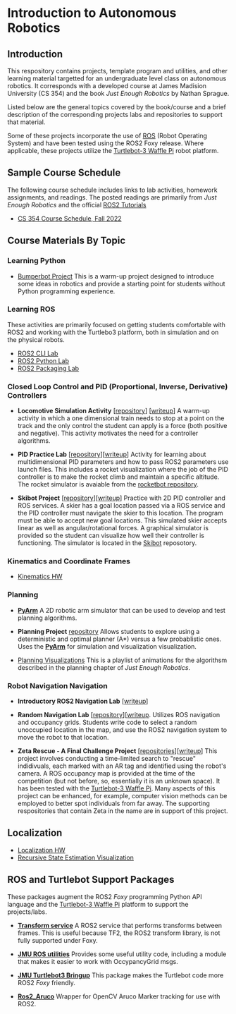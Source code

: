 # Introduction to Autonomous Robotics

## Introduction
This respository contains projects, template program and utilities, and other learning material
targetted for an undergraduate level
class on autonomous robotics.  It corresponds with a developed course
at James Madision University (CS 354) and the book *Just Enough Robotics* by Nathan Sprague.

Listed below are the general topics covered by the book/course and a brief description 
of the corresponding projects labs and repositories to support that material.  

Some of these projects incorporate the use of [ROS](ros.org) (Robot Operating System) and have
been tested using the ROS2 Foxy release.  Where applicable, these projects utilize the
[Turtlebot-3 Waffle Pi](https://www.robotis.us/turtlebot-3/) robot platform.

## Sample Course Schedule

The following course schedule includes links to lab activities, homework assignments, 
and readings.  The posted readings are primarily from *Just Enough Robotics* and the 
official [ROS2 Tutorials](https://docs.ros.org/en/foxy/Tutorials.html)

* [CS 354 Course Schedule, Fall 2022](https://w3.cs.jmu.edu/spragunr/CS354_F22/schedule.shtml)

## Course Materials By Topic

### Learning Python

* [Bumperbot Project](https://w3.cs.jmu.edu/spragunr/CS354/hw/bumperbot/bump.shtml) 
This is a warm-up project designed to introduce some ideas in robotics and provide a 
starting point for students without Python programming experience.

### Learning ROS

These activities are primarily focused on getting students comfortable with ROS2 and working with
the Turtlebo3 platform, both in simulation and on the physical robots.

* [ROS2 CLI Lab](https://w3.cs.jmu.edu/spragunr/CS354/labs/ros2_cli/ros2_cli.shtml)
* [ROS2 Python Lab](https://w3.cs.jmu.edu/spragunr/CS354/labs/ros_python/wander_lab.shtml)
* [ROS2 Packaging Lab](https://w3.cs.jmu.edu/spragunr/CS354/labs/ros_packages/packaging.shtml)

### Closed Loop Control and PID (Proportional, Inverse, Derivative) Controllers

* **Locomotive Simulation Activity** [[repository](https://github.com/JMU-ROBOTICS-VIVA/locomotive_sim)] [[writeup](https://w3.cs.jmu.edu/spragunr/CS354/labs/locomotive/loco.shtml)]  A warm-up activity in which a one dimensional train needs to stop at a point on the track and the only control 
the student can apply is a force (both positive and negative).  This activity motivates the need for a controller algorithms.

* **PID Practice Lab** [[repository](https://github.com/JMU-ROBOTICS-VIVA/pid_practice)][[writeup](https://w3.cs.jmu.edu/spragunr/CS354/labs/pid/pid_lab.shtml)]  Activity for learning about multidimensional PID parameters and how to pass  ROS2 
parameters use launch files.  This includes a rocket visualization where the job of the PID controller is 
 to make the rocket climb and maintain a specific altitude.  The rocket simulator is avaiable from the [rocketbot repository](https://github.com/JMU-ROBOTICS-VIVA/rocketbot).

* **Skibot Project** [[repository](https://github.com/JMU-ROBOTICS-VIVA/Skibot_navigation)][[writeup](https://w3.cs.jmu.edu/spragunr/CS354/hw/skibot/skibot.shtml)] Practice with 2D PID controller and ROS services. 
A skier has a goal location passed via a ROS service and the PID controller must navigate the
skier to this location.  The program must be able to accept new goal locations.  This simulated skier accepts linear as well as 
angular/rotational forces.
A graphical simulator is provided so the student can visualize how well their
controller is functioning. The simulator is located in the [Skibot](https://github.com/JMU-ROBOTICS-VIVA/skibot) reposotory.


### Kinematics and Coordinate Frames

* [Kinematics HW](https://w3.cs.jmu.edu/spragunr/CS354/hw/kinematics/kinematics_hw.shtml)

### Planning

* [**PyArm**](https://github.com/JMU-ROBOTICS-VIVA/py_arm) A 2D robotic arm simulator that
can be used to develop and test planning algorithms.

* **Planning Project** [repository](https://github.com/JMU-ROBOTICS-VIVA/rrt_rrtstar) Allows
students to explore using a deterministic and optimal planner (A*) versus a few probablistic
ones.  Uses the [**PyArm**](https://github.com/JMU-ROBOTICS-VIVA/py_arm) for simulation and visualization visualization.

* [Planning Visualizations](https://youtube.com/playlist?list=PLQDczm7KjqkfLEOvDtENQzoMz2LwoHKcj&feature=shares) 
This is a playlist of animations for the algorithsm described in the planning chapter of 
*Just Enough Robotics*.

### Robot Navigation Navigation

* **Introductory ROS2 Navigation Lab** [[writeup](https://w3.cs.jmu.edu/spragunr/CS354/labs/nav_intro/nav_intro.shtml)]

* **Random Navigation Lab** [[repository](https://github.com/JMU-ROBOTICS-VIVA/random_nav)][[writeup](https://w3.cs.jmu.edu/spragunr/CS354/labs/ros_navigation/nav_lab.shtml).  Utilizes ROS
navigation and occupancy grids.  Students write code to select a random unoccupied 
location in the map, and use the ROS2 navigation system to move the robot to that location.

* **Zeta Rescue - A Final Challenge Project** [[repositories](https://github.com/JMU-ROBOTICS-VIVA/zeta_all)][[writeup](https://w3.cs.jmu.edu/spragunr/CS354/hw/zeta_rescue/zeta.shtml)]
This project involves conducting a time-limited search to "rescue" indidivuals, each marked
with an AR tag and identified using the robot's camera.  A ROS occupancy map is provided
at the time of the competition (but not before, so, essentially it is an unknown space).  It has
been tested with the [Turtlebot-3 Waffle Pi](https://www.robotis.us/turtlebot-3/).
Many aspects of this project can be enhanced, for example, computer vision methods can
be employed to better spot individuals from far away.  The supporting respositories 
that contain Zeta in the name are in support of this project.

## Localization

* [Localization HW](https://w3.cs.jmu.edu/spragunr/CS354/hw/localization_hw/localization.shtml)
* [Recursive State Estimation Visualization](https://studio.youtube.com/video/br9nbm2VYJU/edit)

## ROS and Turtlebot Support Packages

These packages augment the ROS2 *Foxy* programming Python API language and
the [Turtlebot-3 Waffle Pi](https://www.robotis.us/turtlebot-3/) platform to support
the projects/labs.

* [**Transform service**](https://github.com/JMU-ROBOTICS-VIVA/transform_service) 
A ROS2 service that performs transforms between frames. This is useful because TF2, the ROS2 transform library, is not fully supported under Foxy.

* [**JMU ROS utilities**](https://github.com/JMU-ROBOTICS-VIVA/jmu_ros2_util) Provides some useful utility code, including a module that makes it easier to work with OccypancyGrid msgs.

* [**JMU Turtlebot3 Bringup**](https://github.com/JMU-ROBOTICS-VIVA/jmu_turtlebot3_bringup) 
This package makes the Turtlebot code more ROS2 *Foxy* friendly.

* [**Ros2_Aruco**](https://github.com/JMU-ROBOTICS-VIVA/ros2_aruco) Wrapper
for OpenCV Aruco Marker tracking for use with ROS2.
